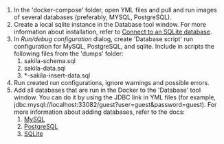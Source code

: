 1. In the 'docker-compose' folder, open YML files and pull and run images of several databases (preferably, MYSQL, PostgreSQL).
2. Create a local sqlite instance in the Database tool window. For more information about installation, refer to [Connect to an SQLite database](https://www.jetbrains.com/help/go/2024.2/sqlite.html#connect-to-sqlite-database).
3. In *Run/debug configuration* dialog, create 'Database script' run configuration for MySQL, PostgreSQL, and sqlite. Include in scripts the following files from the 'dumps' folder:
   1. sakila-schema.sql
   2. sakila-data.sql
   3. *-sakila-insert-data.sql
4. Run created run configurations, ignore warnings and possible errors.
5. Add all databases that are run in the Docker to the 'Database' tool window. You can do it by using the JDBC link in YML files (for example, jdbc:mysql://localhost:33082/guest?user=guest&password=guest). For more information about adding databases, refer to the docs:
   1. [MySQL](https://www.jetbrains.com/help/go/2024.2/mysql.html#connect-to-mysql-database)
   2. [PostgreSQL](https://www.jetbrains.com/help/go/2024.2/postgresql.html#connect-to-postgresql-database)
   3. [SQLite](https://www.jetbrains.com/help/go/2024.2/sqlite.html#connect-to-sqlite-database)
